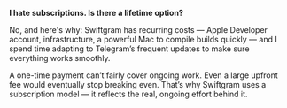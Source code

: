 **I hate subscriptions. Is there a lifetime option?**

No, and here's why: Swiftgram has recurring costs — Apple Developer account, infrastructure, a powerful Mac to compile builds quickly — and I spend time adapting to Telegram’s frequent updates to make sure everything works smoothly.  

A one-time payment can’t fairly cover ongoing work. Even a large upfront fee would eventually stop breaking even. That’s why Swiftgram uses a subscription model — it reflects the real, ongoing effort behind it.
